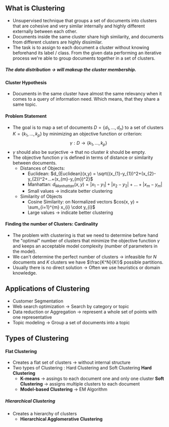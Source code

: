 ## What is Clustering
* Unsupervised technique that groups a set of documents into clusters that are cohesive and very similar internally and highly different externally between each other.
* Documents inside the same cluster share high similarity, and documents from different clusters are highly dissimilar.
* The task is to assign to each document a cluster without knowing beforehand its label / class. From the given data performing an iterative process we're able to group documents together in a set of clusters. 

##### The data distribution -> will makeup the cluster membership.

#### Cluster Hypothesis
* Documents in the same cluster have almost the same relevancy when it comes to a query of information need. Which means, that they share a same topic.

#### Problem Statement
* The goal is to map a set of documents $D = \{ d_{1},...,d_{n}\}$ to a set of clusters $K = \{k_{1},...,k_{p}\}$ by minimizing an objective function or criterion: $$\gamma: D \rightarrow \{k_{1},...,k_{p}\}$$
* $\gamma$ should also be surjective -> that no cluster $k$ should be empty.
* The objective function $\gamma$ is defined in terms of distance or similarity between documents.
	* Distances of Objects:
		* Euclidean: $d_{Euclidean}(x,y) = \sqrt{(x_{1}-y_{1})^2+(x_{2}-y_{2})^2+...+(x_{m}-y_{m})^2}$
		* Manhattan: $d_{Manhattan}(x,y) = |x_{1}-y_{1}|+|x_{2}-y_{2}|+...+|x_{m}-y_{m}|$
		* Small values -> indicate better clustering
	* Similarity of Objects
		* Cosine Similarity: on Normalized vectors $cos(x, y) = \sum_{i=1}^{m} x_{i} \cdot y_{i}$  
		* Large values -> indicate better clustering

#### Finding the number of Clusters: Cardinality
* The problem with clustering is that we need to determine before hand the "optimal" number of clusters that minimize the objective function $\gamma$ and keeps an acceptable model complexity (number of parameters in the model).
* We can't determine the perfect number of clusters -> infeasible for $N$ documents and $K$ clusters we have $\frac{K^N}{K!}$ possible partitions.
* Usually there is no direct solution -> Often we use heuristics or domain knowledge.

## Applications of Clustering
* Customer Segmentation
* Web search optimization -> Search by category or topic
* Data reduction or Aggregation -> represent a whole set of points with one representative
* Topic modeling -> Group a set of documents into a topic

## Types of Clustering
#### Flat Clustering
* Creates a flat set of clusters -> without internal structure
* Two types of Clustering : Hard Clustering and Soft Clustering
**Hard Clustering**
	* **K-means** -> assings to each document one and only one cluster
**Soft Clustering** -> assigns multiple clusters to each document
	* **Model-based Clustering** -> EM Algorithm

##### Hierarchical Clustering
* Creates a hierarchy of clusters
	* **Hierarchical Agglomerative Clustering**
